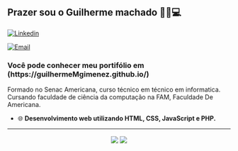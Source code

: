 <h2>Prazer sou o Guilherme machado 👦🏼💻</h2>

[![Linkedin](https://img.shields.io/badge/-LinkedIn-blue?style=flat&logo=Linkedin&logoColor=white)](https://www.linkedin.com/in/guilherme-machado-gimenez-7125b6255/)

[![Email](https://img.shields.io/badge/-Outlook-blue?style=flat&logo=Mail&logoColor=white)](mailto:machadoguilherme680@gmail.com)
<h3>Você pode conhecer meu portifólio em (https://guilhermeMgimenez.github.io/)</h3>
Formado no Senac Americana, curso técnico em técnico em informatica. 
Cursando faculdade de ciência da computação na FAM, Faculdade De Americana.

- 🌐 <b>Desenvolvimento web utilizando HTML, CSS, JavaScript e PHP.</b>
<hr>
<p align="center"> 
  <img align="center" src="https://github-readme-stats.vercel.app/api?username=guilhermeMgimenez&show_icons=true&layout=compact" />
  <img align="center" src="https://github-readme-stats.vercel.app/api/top-langs/?username=guilhermeMgimenez&show_icons=true&layout=compact" />
</p>
